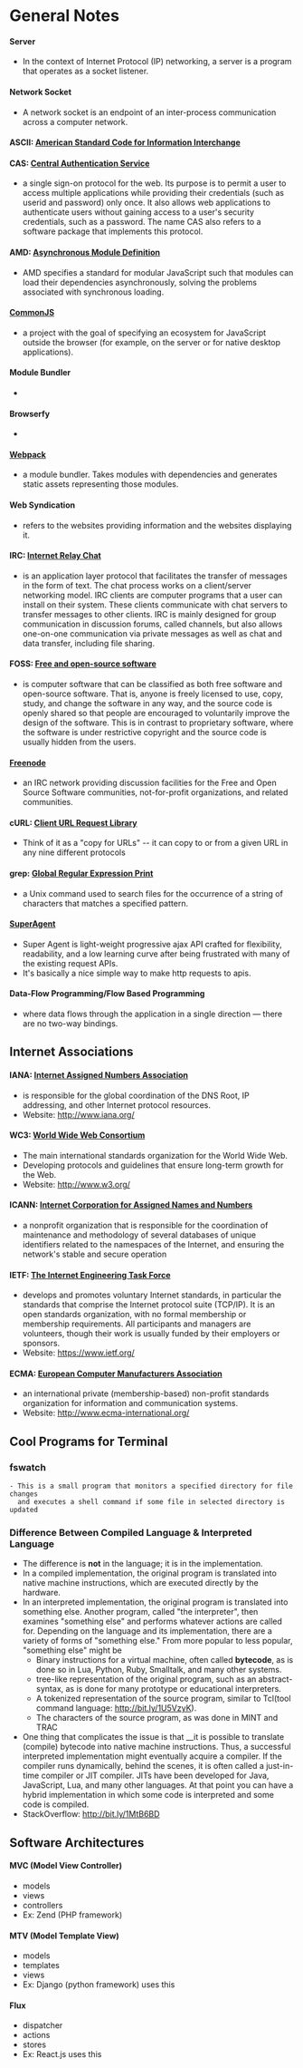 General Notes
============

#### Server
  - In the context of Internet Protocol (IP) networking, a server is a program that operates as a socket listener.

#### Network Socket  
  - A network socket is an endpoint of an inter-process
    communication across a computer network.
    
#### ASCII: [American Standard Code for Information Interchange](http://bit.ly/1Kd9XhD)
  
#### CAS: [Central Authentication Service](http://bit.ly/1GtDzcH)
  - a single sign-on protocol for the web. Its purpose
    is to permit a user to access multiple applications
    while providing their credentials (such as userid and
    password) only once. It also allows web applications
    to authenticate users without gaining access to a user's
    security credentials, such as a password. The name CAS
    also refers to a software package that implements this
    protocol.
  
#### AMD: [Asynchronous Module Definition](http://bit.ly/1FKUu6R)
  - AMD specifies a standard for modular JavaScript such that modules
    can load their dependencies asynchronously, solving the problems
    associated with synchronous loading.
  
#### [CommonJS](http://bit.ly/1e52J6R)
  - a project with the goal of specifying an ecosystem for JavaScript
    outside the browser (for example, on the server or for native desktop
    applications).

#### Module Bundler  
  -

#### Browserfy  
  -

#### [Webpack](http://bit.ly/1e52XuQ)
  - a module bundler. Takes modules with dependencies and generates static
    assets representing those modules.

#### Web Syndication  
  - refers to the websites providing information and the websites displaying it.

#### IRC: [Internet Relay Chat](http://bit.ly/1I3A2yD)
  - is an application layer protocol that facilitates the transfer of messages
    in the form of text. The chat process works on a client/server networking
    model. IRC clients are computer programs that a user can install on their
    system. These clients communicate with chat servers to transfer messages
    to other clients. IRC is mainly designed for group communication in discussion
    forums, called channels, but also allows one-on-one communication via private
    messages as well as chat and data transfer, including file sharing.

#### FOSS: [Free and open-source software](http://bit.ly/1GAjqDF)
  - is computer software that can be classified as both free software and
    open-source software. That is, anyone is freely licensed to use, copy,
    study, and change the software in any way, and the source code is openly
    shared so that people are encouraged to voluntarily improve the design
    of the software. This is in contrast to proprietary software, where the
    software is under restrictive copyright and the source code is usually
    hidden from the users.

#### [Freenode](https://freenode.net/)
  - an IRC network providing discussion facilities for the Free and Open
    Source Software communities, not-for-profit organizations, and related
    communities.

#### cURL: [Client URL Request Library](http://bit.ly/1GaEA4S)
  - Think of it as a "copy for URLs" -- it can copy to or from a given URL in
    any nine different protocols

#### grep: [Global Regular Expression Print](https://kb.iu.edu/d/abnd)
  - a Unix command used to search files for the occurrence of a string of characters that matches a specified pattern.

#### [SuperAgent](http://bit.ly/1LjeEf1)
  - Super Agent is light-weight progressive ajax API crafted for flexibility,
    readability, and a low learning curve after being frustrated with many of
    the existing request APIs.
  - It's basically a nice simple way to make http requests to apis.

#### Data-Flow Programming/Flow Based Programming  
  - where data flows through the application in a single direction — there are
    no two-way bindings.


Internet Associations  
--------------------

#### IANA: [Internet Assigned Numbers Association](http://bit.ly/1G1moOa)
  - is responsible for the global coordination of the DNS Root, IP addressing, and other
    Internet protocol resources.
  - Website: http://www.iana.org/

#### WC3: [World Wide Web Consortium](http://bit.ly/1JtVNx2)
  - The main international standards organization for the World Wide Web.
  - Developing protocols and guidelines that ensure long-term growth for the Web.
  - Website: http://www.w3.org/

#### ICANN: [Internet Corporation for Assigned Names and Numbers](http://bit.ly/1G1mkhg)
  - a nonprofit organization that is responsible for the coordination
    of maintenance and methodology of several databases of unique
    identifiers related to the namespaces of the Internet, and
    ensuring the network's stable and secure operation

#### IETF: [The Internet Engineering Task Force](http://bit.ly/1G1nWb5)
  - develops and promotes voluntary Internet standards, in
    particular the standards that comprise the Internet protocol
    suite (TCP/IP). It is an open standards organization, with
    no formal membership or membership requirements. All participants
    and managers are volunteers, though their work is usually
    funded by their employers or sponsors.
  - Website: https://www.ietf.org/

#### ECMA: [European Computer Manufacturers Association](http://bit.ly/1IrkGt8)
  - an international private (membership-based) non-profit
    standards organization for information and communication
    systems.
  - Website: http://www.ecma-international.org/
  

Cool Programs for Terminal
--------------------------

  ### fswatch  
    - This is a small program that monitors a specified directory for file changes
      and executes a shell command if some file in selected directory is updated


### Difference Between Compiled Language & Interpreted Language  

  - The difference is __not__ in the language; it is in the implementation.
  - In a compiled implementation, the original program is translated into native
    machine instructions, which are executed directly by the hardware.
  - In an interpreted implementation, the original program is translated into
    something else.  Another program, called "the interpreter", then examines
    "something else" and performs whatever actions are called for.  Depending on
    the language and its implementation, there are a variety of forms of "something
    else." From more popular to less popular, "something else" might be
      - Binary instructions for a virtual machine, often called __bytecode__, as is
        done so in Lua, Python, Ruby, Smalltalk, and many other systems.
      - tree-like representation of the original program, such as an abstract-syntax,
        as is done for many prototype or educational interpreters.
      - A tokenized representation of the source program, similar to Tcl(tool command 
        language: http://bit.ly/1U5VzyK).
      - The characters of the source program, as was done in MINT and TRAC
  - One thing that complicates the issue is that __it is possible to translate (compile)
    bytecode into native machine instructions.  Thus, a successful interpreted implementation
    might eventually acquire a compiler.  If the compiler runs dynamically, behind the scenes,
    it is often called a just-in-time compiler or JIT compiler.  JITs have been developed
    for Java, JavaScript, Lua, and many other languages.  At that point you can have a
    hybrid implementation in which some code is interpreted and some code is compiled.
  - StackOverflow: http://bit.ly/1MtB6BD

Software Architectures
----------------------

#### MVC (Model View Controller)  
  - models
  - views
  - controllers
  - Ex: Zend (PHP framework)
  
#### MTV (Model Template View)  
  - models
  - templates
  - views
  - Ex: Django (python framework) uses this
  
#### Flux  
  - dispatcher
  - actions
  - stores
  - Ex: React.js uses this
